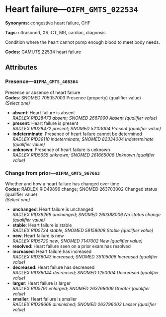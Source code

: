 # Heart failure—`OIFM_GMTS_022534`

**Synonyms:** congestive heart failure, CHF

**Tags:** ultrasound, XR, CT, MR, cardiac, diagnosis

Condition where the heart cannot pump enough blood to meet body needs.

**Codes:** GAMUTS 22534 heart failure

## Attributes

### Presence—`OIFMA_GMTS_408364`

Presence or absence of heart failure  
**Codes**: SNOMED 705057003 Presence (property) (qualifier value)  
*(Select one)*

- **absent**: Heart failure is absent  
_RADLEX RID28473 absent; SNOMED 2667000 Absent (qualifier value)_
- **present**: Heart failure is present  
_RADLEX RID28472 present; SNOMED 52101004 Present (qualifier value)_
- **indeterminate**: Presence of heart failure cannot be determined  
_RADLEX RID39110 indeterminate; SNOMED 82334004 Indeterminate (qualifier value)_
- **unknown**: Presence of heart failure is unknown  
_RADLEX RID5655 unknown; SNOMED 261665006 Unknown (qualifier value)_

### Change from prior—`OIFMA_GMTS_967663`

Whether and how a heart failure has changed over time  
**Codes**: RADLEX RID49896 change; SNOMED 263703002 Changed status (qualifier value)  
*(Select one)*

- **unchanged**: Heart failure is unchanged  
_RADLEX RID39268 unchanged; SNOMED 260388006 No status change (qualifier value)_
- **stable**: Heart failure is stable  
_RADLEX RID5734 stable; SNOMED 58158008 Stable (qualifier value)_
- **new**: Heart failure is new  
_RADLEX RID5720 new; SNOMED 7147002 New (qualifier value)_
- **resolved**: Heart failure seen on a prior exam has resolved  
- **increased**: Heart failure has increased  
_RADLEX RID36043 increased; SNOMED 35105006 Increased (qualifier value)_
- **decreased**: Heart failure has decreased  
_RADLEX RID36044 decreased; SNOMED 1250004 Decreased (qualifier value)_
- **larger**: Heart failure is larger  
_RADLEX RID5791 enlarged; SNOMED 263768009 Greater (qualifier value)_
- **smaller**: Heart failure is smaller  
_RADLEX RID38669 diminished; SNOMED 263796003 Lesser (qualifier value)_